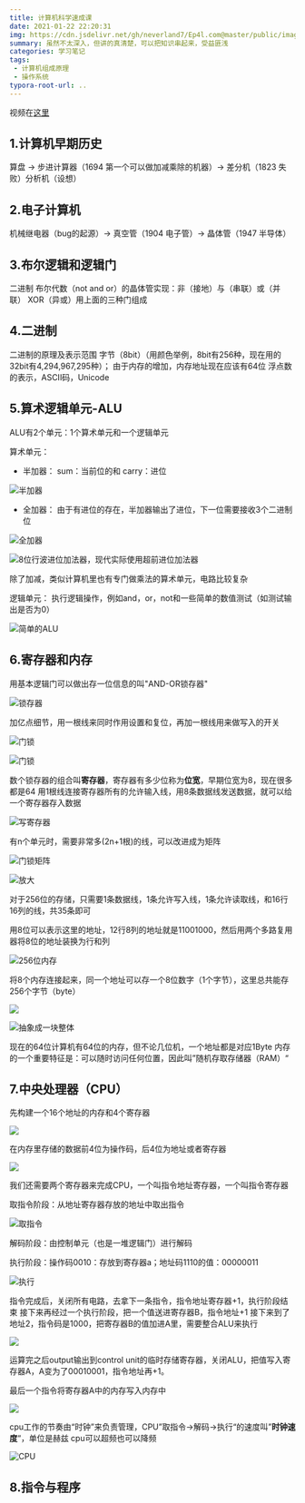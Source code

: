 ```yaml
---
title: 计算机科学速成课
date: 2021-01-22 22:20:31
img: https://cdn.jsdelivr.net/gh/neverland7/Ep4l.com@master/public/images/Crash-Course-Computer-Science/cpu.jpg
summary: 虽然不太深入，但讲的真清楚，可以把知识串起来，受益匪浅
categories: 学习笔记
tags:
 - 计算机组成原理
 - 操作系统
typora-root-url: ..
---
```




视频在[这里](https://www.bilibili.com/video/BV1EW411u7th)

## 1.计算机早期历史

算盘 → 步进计算器（1694 第一个可以做加减乘除的机器）→ 差分机（1823 失败）分析机（设想）

## 2.电子计算机

机械继电器（bug的起源）→ 真空管（1904 电子管）→ 晶体管（1947 半导体）

## 3.布尔逻辑和逻辑门

二进制
布尔代数（not and or）的晶体管实现：非（接地）与（串联）或（并联）
XOR（异或）用上面的三种门组成

## 4.二进制

二进制的原理及表示范围
字节（8bit）（用颜色举例，8bit有256种，现在用的32bit有4,294,967,295种）；
由于内存的增加，内存地址现在应该有64位
浮点数的表示，ASCII码，Unicode

## 5.算术逻辑单元-ALU

ALU有2个单元：1个算术单元和一个逻辑单元

算术单元：

- 半加器：
  sum：当前位的和
  carry：进位

![半加器](https://cdn.jsdelivr.net/gh/neverland7/Ep4l.com@master/public/images/Crash-Course-Computer-Science/image-20210123023411810.png)

- 全加器：
  由于有进位的存在，半加器输出了进位，下一位需要接收3个二进制位

![全加器](https://cdn.jsdelivr.net/gh/neverland7/Ep4l.com@master/public/images/Crash-Course-Computer-Science/image-20210123023902758.png)

![8位行波进位加法器，现代实际使用超前进位加法器](https://cdn.jsdelivr.net/gh/neverland7/Ep4l.com@master/public/images/Crash-Course-Computer-Science/image-20210123024147310.png)

除了加减，类似计算机里也有专门做乘法的算术单元，电路比较复杂

逻辑单元：
执行逻辑操作，例如and，or，not和一些简单的数值测试（如测试输出是否为0）

![简单的ALU](https://cdn.jsdelivr.net/gh/neverland7/Ep4l.com@master/public/images/Crash-Course-Computer-Science/image-20210123025231997.png)

## 6.寄存器和内存

用基本逻辑门可以做出存一位信息的叫"AND-OR锁存器"

![锁存器](https://cdn.jsdelivr.net/gh/neverland7/Ep4l.com@master/public/images/Crash-Course-Computer-Science/image-20210123025835832.png)

加亿点细节，用一根线来同时作用设置和复位，再加一根线用来做写入的开关

![门锁](https://cdn.jsdelivr.net/gh/neverland7/Ep4l.com@master/public/images/Crash-Course-Computer-Science/image-20210123025922499.png)

![门锁](https://cdn.jsdelivr.net/gh/neverland7/Ep4l.com@master/public/images/Crash-Course-Computer-Science/image-20210123030158536.png)

数个锁存器的组合叫**寄存器**，寄存器有多少位称为**位宽**，早期位宽为8，现在很多都是64
用1根线连接寄存器所有的允许输入线，用8条数据线发送数据，就可以给一个寄存器存入数据

![写寄存器](https://cdn.jsdelivr.net/gh/neverland7/Ep4l.com@master/public/images/Crash-Course-Computer-Science/image-20210123030623292.png)

有n个单元时，需要非常多(2n+1根)的线，可以改进成为矩阵

![门锁矩阵](https://cdn.jsdelivr.net/gh/neverland7/Ep4l.com@master/public/images/Crash-Course-Computer-Science/image-20210123030954261.png)

![放大](https://cdn.jsdelivr.net/gh/neverland7/Ep4l.com@master/public/images/Crash-Course-Computer-Science/image-20210123031155319.png)

对于256位的存储，只需要1条数据线，1条允许写入线，1条允许读取线，和16行16列的线，共35条即可

用8位可以表示这里的地址，12行8列的地址就是11001000，然后用两个多路复用器将8位的地址装换为行和列

![256位内存](https://cdn.jsdelivr.net/gh/neverland7/Ep4l.com@master/public/images/Crash-Course-Computer-Science/image-20210123031909074.png)

将8个内存连接起来，同一个地址可以存一个8位数字（1个字节），这里总共能存256个字节（byte）

![](https://cdn.jsdelivr.net/gh/neverland7/Ep4l.com@master/public/images/Crash-Course-Computer-Science/image-20210123031955194.png)

![抽象成一块整体](https://cdn.jsdelivr.net/gh/neverland7/Ep4l.com@master/public/images/Crash-Course-Computer-Science/image-20210123032242052.png)

现在的64位计算机有64位的内存，但不论几位机，一个地址都是对应1Byte
内存的一个重要特征是：可以随时访问任何位置，因此叫”随机存取存储器（RAM）“

## 7.中央处理器（CPU）

先构建一个16个地址的内存和4个寄存器

![](https://cdn.jsdelivr.net/gh/neverland7/Ep4l.com@master/public/images/Crash-Course-Computer-Science/image-20210123033206319.png)

在内存里存储的数据前4位为操作码，后4位为地址或者寄存器

![](https://cdn.jsdelivr.net/gh/neverland7/Ep4l.com@master/public/images/Crash-Course-Computer-Science/image-20210123033336716.png)

我们还需要两个寄存器来完成CPU，一个叫指令地址寄存器，一个叫指令寄存器

取指令阶段：从地址寄存器存放的地址中取出指令 

![取指令](https://cdn.jsdelivr.net/gh/neverland7/Ep4l.com@master/public/images/Crash-Course-Computer-Science/image-20210123120300566.png)

解码阶段：由控制单元（也是一堆逻辑门）进行解码

执行阶段：操作码0010：存放到寄存器a；地址码1110的值：00000011

![执行](https://cdn.jsdelivr.net/gh/neverland7/Ep4l.com@master/public/images/Crash-Course-Computer-Science/image-20210123121150970.png)

指令完成后，关闭所有电路，去拿下一条指令，指令地址寄存器+1，执行阶段结束
接下来再经过一个执行阶段，把一个值送进寄存器B，指令地址+1
接下来到了地址2，指令码是1000，把寄存器B的值加进A里，需要整合ALU来执行

![](https://cdn.jsdelivr.net/gh/neverland7/Ep4l.com@master/public/images/Crash-Course-Computer-Science/image-20210123123610284.png)

运算完之后output输出到control unit的临时存储寄存器，关闭ALU，把值写入寄存器A，A变为了00010001，指令地址再+1。

最后一个指令将寄存器A中的内存写入内存中

![](https://cdn.jsdelivr.net/gh/neverland7/Ep4l.com@master/public/images/Crash-Course-Computer-Science/image-20210123125844934.png)

cpu工作的节奏由“时钟”来负责管理，CPU”取指令→解码→执行“的速度叫”**时钟速度**“，单位是赫兹
cpu可以超频也可以降频

![CPU](https://cdn.jsdelivr.net/gh/neverland7/Ep4l.com@master/public/images/Crash-Course-Computer-Science/image-20210123230724705.png)

## 8.指令与程序